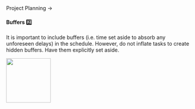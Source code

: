 <link rel="stylesheet" href="{{baseUrl}}/css/textbook.css">

<div class="website-content">

<div id="path">Project Planning &rarr; </div>

<div id="title">

#### Buffers :two:

</div>

<div id="body">

It is important to include buffers (i.e. time set aside to absorb any unforeseen delays) in the schedule. However, do not inflate tasks to create hidden buffers. Have them explicitly set aside.

<img src="{{baseUrl}}/projectPlanning/buffers/images/schedule.png" height="120" />
<p/>

</div>

<div id="extras">
<div>

</div>
